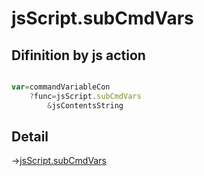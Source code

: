 # jsScript.subCmdVars

## Difinition by js action

```js.js

var=commandVariableCon
	?func=jsScript.subCmdVars
		&jsContentsString
```

## Detail

->[jsScript.subCmdVars](https://github.com/puutaro/CommandClick/blob/master/md/developer/js_interface/details/edit/JsScript/subCmdVars.md)
